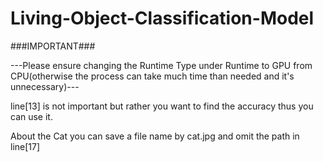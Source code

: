 # Living-Object-Classification-Model

###IMPORTANT###

---Please ensure changing the Runtime Type under Runtime to GPU from CPU(otherwise the process can take much time than needed and it's unnecessary)---



line[13] is not important but rather you want to find the accuracy thus you can use it.

About the Cat you can save a file name by cat.jpg and omit the path in line[17]
